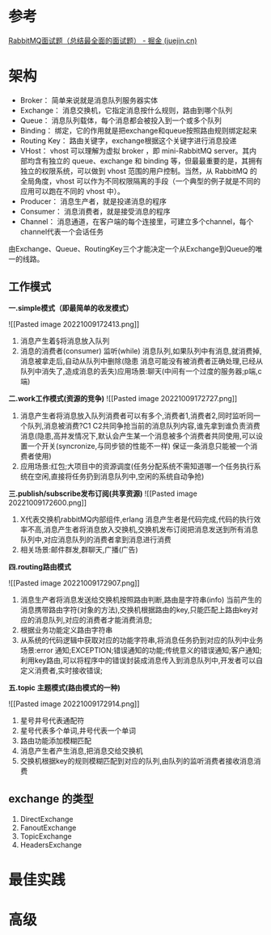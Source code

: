 # 参考
[RabbitMQ面试题（总结最全面的面试题） - 掘金 (juejin.cn)](https://juejin.cn/post/6844904125935665160#heading-12)
# 架构
-   Broker： 简单来说就是消息队列服务器实体
-   Exchange： 消息交换机，它指定消息按什么规则，路由到哪个队列
-   Queue： 消息队列载体，每个消息都会被投入到一个或多个队列
-   Binding： 绑定，它的作用就是把exchange和queue按照路由规则绑定起来
-   Routing Key： 路由关键字，exchange根据这个关键字进行消息投递
-   VHost： vhost 可以理解为虚拟 broker ，即 mini-RabbitMQ server。其内部均含有独立的 queue、exchange 和 binding 等，但最最重要的是，其拥有独立的权限系统，可以做到 vhost 范围的用户控制。当然，从 RabbitMQ 的全局角度，vhost 可以作为不同权限隔离的手段（一个典型的例子就是不同的应用可以跑在不同的 vhost 中）。
-   Producer： 消息生产者，就是投递消息的程序
-   Consumer： 消息消费者，就是接受消息的程序
-   Channel： 消息通道，在客户端的每个连接里，可建立多个channel，每个channel代表一个会话任务

由Exchange、Queue、RoutingKey三个才能决定一个从Exchange到Queue的唯一的线路。
## 工作模式
**一.simple模式（即最简单的收发模式）**

![[Pasted image 20221009172413.png]]
1.  消息产生着§将消息放入队列
2.  消息的消费者(consumer) 监听(while) 消息队列,如果队列中有消息,就消费掉,消息被拿走后,自动从队列中删除(隐患 消息可能没有被消费者正确处理,已经从队列中消失了,造成消息的丢失)应用场景:聊天(中间有一个过度的服务器;p端,c端)

**二.work工作模式(资源的竞争)**
![[Pasted image 20221009172727.png]]


1.  消息产生者将消息放入队列消费者可以有多个,消费者1,消费者2,同时监听同一个队列,消息被消费?C1 C2共同争抢当前的消息队列内容,谁先拿到谁负责消费消息(隐患,高并发情况下,默认会产生某一个消息被多个消费者共同使用,可以设置一个开关(syncronize,与同步锁的性能不一样) 保证一条消息只能被一个消费者使用)
2.  应用场景:红包;大项目中的资源调度(任务分配系统不需知道哪一个任务执行系统在空闲,直接将任务扔到消息队列中,空闲的系统自动争抢)

**三.publish/subscribe发布订阅(共享资源)**
![[Pasted image 20221009172600.png]]



1.  X代表交换机rabbitMQ内部组件,erlang 消息产生者是代码完成,代码的执行效率不高,消息产生者将消息放入交换机,交换机发布订阅把消息发送到所有消息队列中,对应消息队列的消费者拿到消息进行消费
2.  相关场景:邮件群发,群聊天,广播(广告)

**四.routing路由模式**

![[Pasted image 20221009172907.png]]

1.  消息生产者将消息发送给交换机按照路由判断,路由是字符串(info) 当前产生的消息携带路由字符(对象的方法),交换机根据路由的key,只能匹配上路由key对应的消息队列,对应的消费者才能消费消息;
2.  根据业务功能定义路由字符串
3.  从系统的代码逻辑中获取对应的功能字符串,将消息任务扔到对应的队列中业务场景:error 通知;EXCEPTION;错误通知的功能;传统意义的错误通知;客户通知;利用key路由,可以将程序中的错误封装成消息传入到消息队列中,开发者可以自定义消费者,实时接收错误;

**五.topic 主题模式(路由模式的一种)**

![[Pasted image 20221009172914.png]]

1.  星号井号代表通配符
2.  星号代表多个单词,井号代表一个单词
3.  路由功能添加模糊匹配
4.  消息产生者产生消息,把消息交给交换机
5.  交换机根据key的规则模糊匹配到对应的队列,由队列的监听消费者接收消息消费
## exchange 的类型
1. DirectExchange
2. FanoutExchange
3. TopicExchange
4. HeadersExchange

# 最佳实践
# 高级
